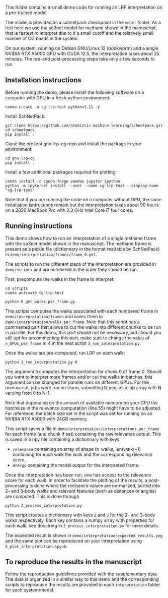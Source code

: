 This folder contains a small demo code for running an LRP interpretation on a pre-trained model.

The model is provided as a schnetpack checkpoint in the `model` folder. As a test here we use the so3net model for methane shown in the manuscript, that is fastest to interpret due to it's small cutoff and the relatively small number of CG beads in the system. 

On our system, running on Debian GNU/Linux 12 (bookworm) and a single NVIDIA RTX A5000 GPU with CUDA 12.5, the interpretation takes about 25 minutes. The pre-and post-processing steps take only a few seconds to run.

## Installation instructions

Before running the demo, please install the following software on a computer with GPU in a fresh python environment:

```
conda create -n cg-lrp-test python=3.11 -y
```

Install SchNetPack: 
```
git clone https://github.com/atomistic-machine-learning/schnetpack.git 
cd schnetpack
pip install .
```

Clone the present gnn-lrp-cg repo and install the package in your environment:
```
cd gnn-lrp-cg
pip install .
```

Install a few additional packages required for plotting:
```
conda install -c conda-forge pandas jupyter ipython
python -m ipykernel install --user --name cg-lrp-test --display-name "cg-lrp-test"
```

Note that if you are running the code on a computer without GPU, the same installation isntructions remain but the interpretation takes about 90 hours on a 2020 MacBook Pro with 2.3 GHz Intel Core i7 four cores.

## Running instructions

This demo shows how to run an interpretation of a single methane frame with the so3net model shown in the manuscript. The methane frame is present as a pickle file (dictionnary in the format readable by SchNetPack) in `demo/interpretation/frames/frame_0.pkl`.

The scripts to run the different steps of the interpretation are provided in `demo/scripts` and are numbered in the order they should be run.

First, precompute the walks in the frame to interpret:
```
cd scripts
conda activate cg-lrp-test

python 0_get_walks_per_frame.py
```
This scripts computes the walks associated with each numbered frame in `demo/interpretation/frames` and saves them in `demo/interpretation/walks_per_frame`. Note that this script has a commented part that allows to cut the walks into different chunks to be run in parallel. For this demo, this part should not be necessary, but should you still opt for uncommenting this part, make sure to change the value of `n_GPUs_per_frame` to 4 in the next script `1_run_interpretation.py`.

Once the walks are pre-computed, run LRP on each walk:
```
python 1_run_interpretation.py 0
```
The argument `0` computes the interpretation for chunk 0 of frame 0. Should you want to interpret more frames and/or cut the walks in batches, this argument can be changed for parallel runs on different GPUs. For the manuscript, jobs were run on slurm, submitting N jobs as a job array with N varying from 0 to N-1.

Note that depending on the amount of available memory on your GPU the batchsize in the relevance computation (line 55) might have to be adjusted. For reference, the batch size set in the script was set for running on an NVIDIA RTX A5000 with 24GB memory.

This script saves a file in `demo/interpretation/interpretations_per_frame` for each frame (and chunk if set) containing the raw relevance output. This is saved in a npy file containing a dictionnary with keys 

* `relevance` containing an array of shape (n_walks, len(walk)+1) containing for each walk the walk and the corresponding relevance score, 
* `energy` containing the model output for the interpreted frame.

Once the interpretation has been run, one has access to the relevance score for each walk. In order to facilitate the plotting of the results, a post-processing is done where the reelvance values are normalized, sorted into 2- and 3-body walks and relevant features (such as distances or angles) are computed.
This is done through
```
python 2_process_interpretation.py
```
This script creates a dictionnary with keys `2` and `3` for the 2- and 3-body walks respectively. Each key contains a numpy array with properties for each walk, see docstring in `2_process_interpretation.py` for more details.

The expected result is shown in `demo/interpretation/expected_results.png` and the same plot can be reproduced on your interpretation using `3_plot_interpretation.ipynb`.


## To reproduce the results in the manuscript

Follow the reproduction guidelines provided with the supplementary data. The data is organized in a similar way to this demo and the corresponding scripts to reproduce the results are provided in each `interpretation` folder for each system/model.